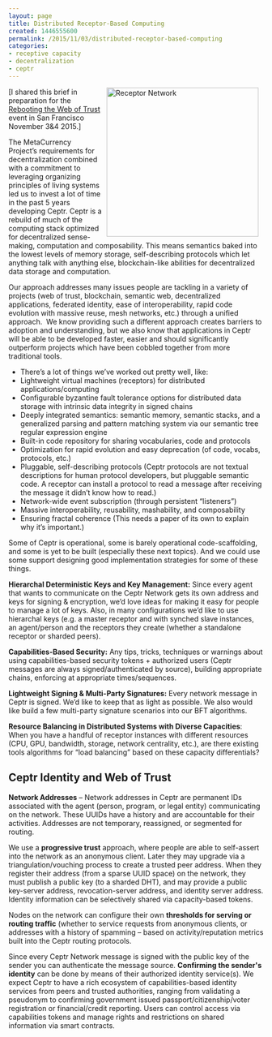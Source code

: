 ```yaml
---
layout: page
title: Distributed Receptor-Based Computing
created: 1446555600
permalink: /2015/11/03/distributed-receptor-based-computing
categories:
- receptive capacity
- decentralization
- ceptr
---
```

<p><img alt="Receptor Network" src="https://d2jhuj1whasmze.cloudfront.net/photos/original/ehRQ6.jpg" style="width: 300px; height: 294px; margin-left: 10px; margin-right: 10px; float: right;">[I shared this brief in preparation for the <a href="http://WebOfTrust.info">Rebooting the Web of Trust</a> event in San Francisco November 3&amp;4 2015.]&nbsp;</p><p>The MetaCurrency Project’s requirements for decentralization combined with a commitment to leveraging organizing principles of living systems led us to invest a lot of time in the past 5 years developing Ceptr. Ceptr is a rebuild of much of the computing stack optimized for decentralized sense-making, computation and composability. This means semantics baked into the lowest levels of memory storage, self-describing protocols which let anything talk with anything else, blockchain-like abilities for decentralized data storage and computation.</p><p><!--break--></p><p>Our approach addresses many issues people are tackling in a variety of projects (web of trust, blockchain, semantic web, decentralized applications, federated identity, ease of interoperability, rapid code evolution with massive reuse, mesh networks, etc.) through a unified approach. &nbsp;We know providing such a different approach creates barriers to adoption and understanding, but we also know that applications in Ceptr will be able to be developed faster, easier and should significantly outperform projects which have been cobbled together from more traditional tools.</p><ul><li>There’s a lot of things we’ve worked out pretty well, like:&nbsp;</li><li>Lightweight virtual machines (receptors) for distributed applications/computing</li><li>Configurable byzantine fault tolerance options for distributed data storage with intrinsic data integrity in signed chains</li><li>Deeply integrated semantics: semantic memory, semantic stacks, and a generalized parsing and pattern matching system via our semantic tree regular expression engine</li><li>Built-in code repository for sharing vocabularies, code and protocols</li><li>Optimization for rapid evolution and easy deprecation (of code, vocabs, protocols, etc.)</li><li>Pluggable, self-describing protocols (Ceptr protocols are not textual descriptions for human protocol developers, but pluggable semantic code. A receptor can install a protocol to read a message after receiving the message it didn’t know how to read.)</li><li>Network-wide event subscription (through persistent “listeners”)</li><li>Massive interoperability, reusability, mashability, and composability</li><li>Ensuring fractal coherence (This needs a paper of its own to explain why it’s important.)</li></ul><p>Some of Ceptr is operational, some is barely operational code-scaffolding, and some is yet to be built (especially these next topics). And we could use some support designing good implementation strategies for some of these things.</p><p><strong>Hierarchal Deterministic Keys and Key Management:</strong> Since every agent that wants to communicate on the Ceptr Network gets its own address and keys for signing &amp; encryption, we’d love ideas for making it easy for people to manage a lot of keys. Also, in many configurations we’d like to use hierarchal keys (e.g. a master receptor and with synched slave instances, an agent/person and the receptors they create (whether a standalone receptor or sharded peers).</p><p><strong>Capabilities-Based Security:</strong> Any tips, tricks, techniques or warnings about using capabilities-based security tokens + authorized users (Ceptr messages are always signed/authenticated by source), building appropriate chains, enforcing at appropriate times/sequences.</p><p><strong>Lightweight Signing &amp; Multi-Party Signatures:</strong> Every network message in Ceptr is signed. We’d like to keep that as light as possible. We also would like build a few multi-party signature scenarios into our BFT algorithms.</p><p><strong>Resource Balancing in Distributed Systems with Diverse Capacities</strong>: When you have a handful of receptor instances with different resources (CPU, GPU, bandwidth, storage, network centrality, etc.), are there existing tools algorithms for “load balancing” based on these capacity differentials?</p><h2>Ceptr Identity and Web of Trust</h2><p><strong>Network Addresses</strong> – Network addresses in Ceptr are permanent IDs associated with the agent (person, program, or legal entity) communicating on the network. These UUIDs have a history and are accountable for their activities. Addresses are not temporary, reassigned, or segmented for routing.</p><p>We use a <strong>progressive trust</strong> approach, where people are able to self-assert into the network as an anonymous client. Later they may upgrade via a triangulation/vouching process to create a trusted peer address. When they register their address (from a sparse UUID space) on the network, they must publish a public key (to a sharded DHT), and may provide a public key-server address, revocation-server address, and identity server address. Identity information can be selectively shared via capacity-based tokens.</p><p>Nodes on the network can configure their own <strong>thresholds for serving or routing traffic</strong> (whether to service requests from anonymous clients, or addresses with a history of spamming – based on activity/reputation metrics built into the Ceptr routing protocols.</p><p>Since every Ceptr Network message is signed with the public key of the sender you can authenticate the message source. <strong>Confirming the sender's identity</strong> can be done by means of their authorized identity service(s). We expect Ceptr to have a rich ecosystem of capabilities-based identity services from peers and trusted authorities, ranging from validating a pseudonym to confirming government issued passport/citizenship/voter registration or financial/credit reporting. Users can control access via capabilities tokens and manage rights and restrictions on shared information via smart contracts.</p>
